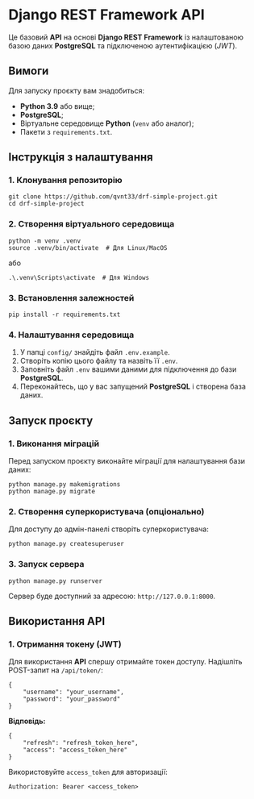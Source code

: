 # **Django REST Framework API**

Це базовий **API** на основі **Django REST Framework** із налаштованою базою даних **PostgreSQL** та підключеною аутентифікацією (*JWT*).

## **Вимоги**

Для запуску проєкту вам знадобиться:

- **Python 3.9** або вище;
- **PostgreSQL**;
- Віртуальне середовище **Python** (`venv` або аналог);
- Пакети з `requirements.txt`.

## Інструкція з налаштування

### 1. Клонування репозиторію
```
git clone https://github.com/qvnt33/drf-simple-project.git
cd drf-simple-project
```

### 2. Створення віртуального середовища
```
python -m venv .venv
source .venv/bin/activate  # Для Linux/MacOS
```

або

```
.\.venv\Scripts\activate  # Для Windows
```

### 3. Встановлення залежностей

```
pip install -r requirements.txt
```

### 4. Налаштування середовища

1. У папці `config/` знайдіть файл `.env.example`.
2. Створіть копію цього файлу та назвіть її `.env`.
3. Заповніть файл `.env` вашими даними для підключення до бази **PostgreSQL**.
4. Переконайтесь, що у вас запущений **PostgreSQL** і створена база даних.

## Запуск проєкту

### 1. Виконання міграцій

Перед запуском проєкту виконайте міграції для налаштування бази даних:

```
python manage.py makemigrations
python manage.py migrate
```
### 2. Створення суперкористувача (опціонально)

Для доступу до адмін-панелі створіть суперкористувача:

```
python manage.py createsuperuser
```

### 3. Запуск сервера

```
python manage.py runserver
```

Сервер буде доступний за адресою:
`http://127.0.0.1:8000`.

## Використання API

### 1. Отримання токену (JWT)

Для використання **API** спершу отримайте токен доступу. Надішліть POST-запит на `/api/token/`:

```
{
    "username": "your_username",
    "password": "your_password"
}
```

**Відповідь:**

```
{
    "refresh": "refresh_token_here",
    "access": "access_token_here"
}
```

Використовуйте `access_token` для авторизації:

```
Authorization: Bearer <access_token>
```
